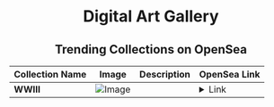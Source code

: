 <div align="center">

# Digital Art Gallery

## Trending Collections on OpenSea

| Collection Name                       | Image                                                                                     | Description                       | OpenSea Link                                                                                          |
|---------------------------------------|-------------------------------------------------------------------------------------------|-----------------------------------|--------------------------------------------------------------------------------------------------------|
| **WWIII** | ![Image](https://i.seadn.io/s/raw/files/5da98b0fa1944df297e2bb37cadb0240.jpg?w=500&auto=format?w=200&auto=format) |  | <details><summary>Link</summary>[WWIII](https://opensea.io/collection/wwiii-7)</details> |

</div>